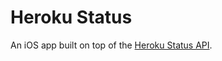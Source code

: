 Heroku Status
=============

An iOS app built on top of the [Heroku Status API](https://devcenter.heroku.com/articles/heroku-status#heroku-status-api-v3).
